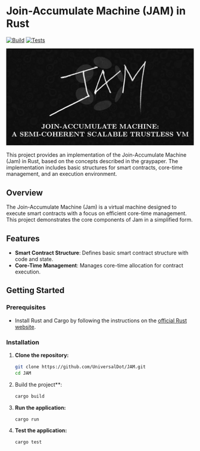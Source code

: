 # Join-Accumulate Machine (JAM) in Rust

[![Build](https://github.com/UniversalDot/JAM/actions/workflows/build.yml/badge.svg)](https://github.com/UniversalDot/JAM/actions/workflows/build.yml)
[![Tests](https://github.com/UniversalDot/JAM/actions/workflows/tests.yml/badge.svg)](https://github.com/UniversalDot/JAM/actions/workflows/tests.yml)

![JAM Logo](docs/images/Jam.png)


This project provides an implementation of the Join-Accumulate Machine (Jam) in Rust, based on the concepts described in the graypaper. The implementation includes basic structures for smart contracts, core-time management, and an execution environment.

## Overview

The Join-Accumulate Machine (Jam) is a virtual machine designed to execute smart contracts with a focus on efficient core-time management. This project demonstrates the core components of Jam in a simplified form.

## Features

- **Smart Contract Structure**: Defines basic smart contract structure with code and state.
- **Core-Time Management**: Manages core-time allocation for contract execution.


## Getting Started

### Prerequisites

- Install Rust and Cargo by following the instructions on the [official Rust website](https://www.rust-lang.org/tools/install).

### Installation

1. **Clone the repository:**

    ```bash
    git clone https://github.com/UniversalDot/JAM.git
    cd JAM
    ```

2. Build the project**:
    
    ```sh
    cargo build
    ```

3. **Run the application:**

    ```bash
    cargo run
    ```

4. **Test the application:**

    ```bash
    cargo test
    ```

